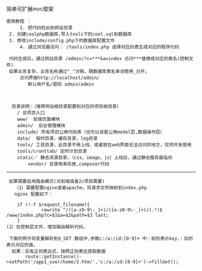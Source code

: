 简单可扩展mvc框架



    使用教程 ： 
         1. 把代码检出到网站目录
	 2. 创建coolphp数据库,导入tools下的cool.sql到数据库
	 3. 修改include/config.php下的数据库配置文件
         4. 通过浏览器访问： /tools/index.php 选择对应的表生成对应的程序代码
       
	 代码生成后，通过网站目录 /admin/?c=***&a=index 访问***替换成对应的表名(控制文件)
	 如果业务复杂，业务名称通过"_"分隔，既数据库表名单词使用_分开。
         访问界面http://localhost/admin/ 
            默认用户名/密码 admin/admin



      目录说明：（推荐网站根目录配置到对应的项目根目录）
	    / 总项目入口
		www/  前端页面模块 
		admin/  后台管理模块	
		include/ 所有项目公用代码库（也可以说是公用model层,数据操作层）
		data/  临时目录，缓存目录，log目录
		tools/ 工具目录，此目录不用上线，或者放在web界面无法访问的地方，仅供开发使用 
		tools/cronttab/ 定时计划目录
		static／ 静态资源目录，｛css，image，js｝上线后，通过静态服务器指向
	        vendor/ 目录用来存放,composer代码



-----------------------------------------------------------------------

     如果需要启用路由模式(对前端或者2c项目需要)
       （1）需要配置nginx或者apache，将请求文件映射到index.php
       nginx 配置如下：
       
        if (!-f $request_filename){
                 rewrite ^/([a-z0-9\-_]+)/([a-z0-9\-_]+)/(.*)$ /www/index.php?c=$1&a=$2&path=$3 last;
        }
	(2）在控制层文件，增加路由解析代码，
	
	 下面的例子将变量解析到$_GET 数组中,参数c:/a:/id:[0-9]+ 中：前的表示key，：后的表示对应的值，
	  如果：后有正则表达式，按照正则表达提取数据
	       route::getInstance()->setPath('/app1_user/home/2.htm/','c:/a:/id:[0-9]+')->fillGet();
	


